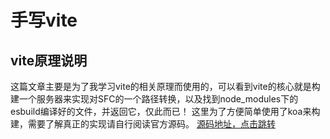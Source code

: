 # 手写vite
## vite原理说明
这篇文章主要是为了我学习vite的相关原理而使用的，可以看到vite的核心就是构建一个服务器来实现对SFC的一个路径转换，以及找到node_modules下的esbuild编译好的文件，并返回它，仅此而已！
这里为了方便简单使用了koa来构建，需要了解真正的实现请自行阅读官方源码。
[源码地址，点击跳转](https://github.com/vitejs/vite)